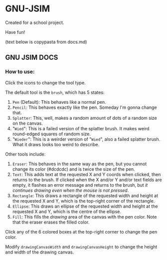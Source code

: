 # GNU-JSIM

Created for a school project.

Have fun!

(text below is copypasta from docs.md)

## GNU JSIM DOCS

### How to use: 

Click the icons to change the tool type. 

The default tool is the `brush`, which has 5 states:

1. `Pen` (Default): This behaves like a normal pen.
2. `Pencil`: This behaves exactly like the pen. Someday I'm gonna change that.
3. `Splatter`: This, well, makes a random amount of dots of a random size on the canvas.
4. "`Wied`": This is a failed version of the splatter brush. It makes weird round-edged squares of random size.
5. "`Wieder`": This is a weirder version of "`Wied`", also a failed splatter brush. What it draws looks too weird to describe.

Other tools include:
1. `Eraser`: This behaves in the same way as the pen, but you cannot change its color (#dcdcdc) and is twice the size of the pen.
2.  `Text`: This adds text at the requested X and Y coords when clicked, then returns to the brush. If clicked when the X and/or Y and/or text fields are empty, it flashes an error message and returns to the brush, but *it continues drawing even when the mouse is not pressed*.
3. `Rectangle`: This draws a rectangle of the requested width and height at the requested X and Y, which is the top-right corner of the rectangle.
4. `Ellipse`: This draws an ellipse of the requested width and height at the requested X and Y, which is the centre of the ellipse.
5. `Fill`: This fills the *drawing* area of the canvas with the pen color. Note that the eraser erases the filled color.

Click any of the 6 colored boxes at the top-right corner to change the pen color.

Modify `drawingCanvasWidth` and `drawingCanvasHeight` to change the height and width of the drawing canvas. 
